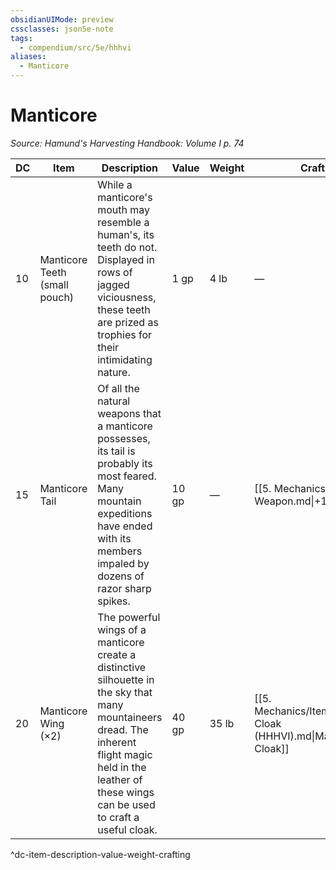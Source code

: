 ```yaml
---
obsidianUIMode: preview
cssclasses: json5e-note
tags:
  - compendium/src/5e/hhhvi
aliases:
  - Manticore
---
```

# Manticore
*Source: Hamund's Harvesting Handbook: Volume I p. 74* 

| DC | Item | Description | Value | Weight | Crafting |
|----|------|-------------|-------|--------|----------|
| 10 | Manticore Teeth (small pouch) | While a manticore's mouth may resemble a human's, its teeth do not. Displayed in rows of jagged viciousness, these teeth are prized as trophies for their intimidating nature. | 1 gp | 4 lb | — |
| 15 | Manticore Tail | Of all the natural weapons that a manticore possesses, its tail is probably its most feared. Many mountain expeditions have ended with its members impaled by dozens of razor sharp spikes. | 10 gp | — | [[5. Mechanics/Items/1 Weapon.md\|+1 Whip]] |
| 20 | Manticore Wing (×2) | The powerful wings of a manticore create a distinctive silhouette in the sky that many mountaineers dread. The inherent flight magic held in the leather of these wings can be used to craft a useful cloak. | 40 gp | 35 lb | [[5. Mechanics/Items/Manticore Cloak (HHHVI).md\|Manticore Cloak]] |
^dc-item-description-value-weight-crafting
